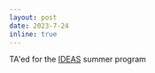 ```yaml
---
layout: post
date: 2023-7-24
inline: true
---
```


TA'ed for the [IDEAS](https://sites.google.com/view/ideas-summer-program/home) summer program
